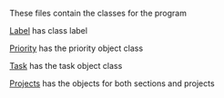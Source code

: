 These files contain the classes for the program

[Label](./label.py) has class label


[Priority](./priority.py) has the priority object class


[Task](./task.py) has the task object class


[Projects](./projects.py) has the objects for both sections and projects